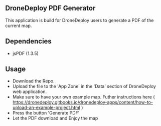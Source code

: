 ## DroneDeploy PDF Generator

This application is build for DroneDeploy users to generate a PDF of the current map.

## Dependencies

- jsPDF (1.3.5)

## Usage

- Download the Repo.
- Upload the file to the 'App Zone' in the 'Data' section of DroneDeploy web application.
- Make sure to have your own example map. Futher instructions here ( https://dronedeploy.gitbooks.io/dronedeploy-apps/content/how-to-upload-an-example-project.html )
- Press the button 'Generate PDF'
- Let the PDF download and Enjoy the map